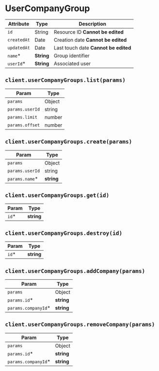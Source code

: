 # UserCompanyGroup

| Attribute | Type | Description |
| --------- | ---- | ----------- |
| `id`        | String     | Resource ID **Cannot be edited** |
| `createdAt` | Date       | Creation date **Cannot be edited** |
| `updatedAt` | Date       | Last touch date **Cannot be edited** |
| `name`*     | **String** | Group identifier |
| `userId`*   | **String** | Associated user |

## `client.userCompanyGroups.list(params)`

| Param | Type |
|-------|------|
| `params`        | Object |
| `params.userId` | string |
| `params.limit`  | number |
| `params.offset` | number |

## `client.userCompanyGroups.create(params)`

| Param | Type |
|-------|------|
| `params`        | Object |
| `params.userId` | string |
| `params.name`*  | **string** |

## `client.userCompanyGroups.get(id)`

| Param | Type |
|-------|------|
| `id`* | **string** |

## `client.userCompanyGroups.destroy(id)`

| Param | Type |
|-------|------|
| `id`* | **string** |

## `client.userCompanyGroups.addCompany(params)`

| Param | Type |
|-------|------|
| `params`            | Object |
| `params.id`*        | **string** |
| `params.companyId`* | **string** |


## `client.userCompanyGroups.removeCompany(params)`

| Param | Type |
|-------|------|
| `params`            | Object |
| `params.id`*        | **string** |
| `params.companyId`* | **string** |
